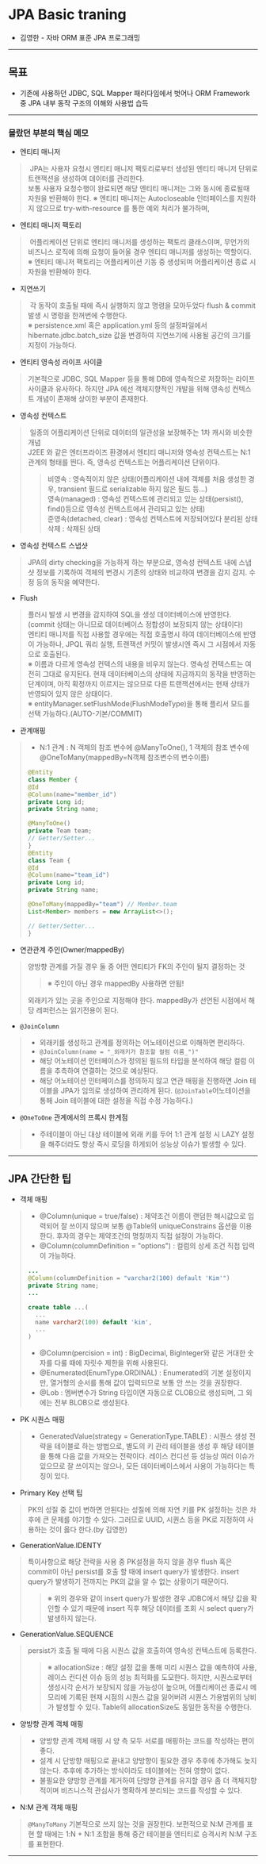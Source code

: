 # JPA Basic traning
- 김영한 - 자바 ORM 표준 JPA 프로그래밍

<hr/>

## 목표
- 기존에 사용하던 JDBC, SQL Mapper 패러다임에서 벗어나 ORM Framework 중 JPA 내부 동작 구조의 이해와 사용법 습득

<hr/>

### 몰랐던 부분의 핵심 메모
- 엔티티 매니저
> &nbsp;JPA는 사용자 요청시 엔티티 매니저 팩토리로부터 생성된 엔티티 매니저 단위로 트랜잭션을 생성하여 데이터를 관리한다.<br>
> 보통 사용자 요청수행이 완료되면 해당 엔티티 매니저는 그와 동시에 종료될때 자원을 반환해야 한다.
> ※ 엔티티 매니저는 Autocloseable 인터페이스를 지원하지 않으므로 try-with-resource 를 통한 예외 처리가 불가하며, 

- 엔티티 매니저 팩토리
> &nbsp;어플리케이션 단위로 엔티티 매니저를 생성하는 팩토리 클래스이며, 무언가의 비즈니스 로직에 의해 요청이 들어올 경우 엔티티 매니저를 생성하는 역할이다.<br>
> ※ 엔티티 매니저 팩토리는 어플리케이션 기동 중 생성되며 어플리케이션 종료 시 자원을 반환해야 한다.

- 지연쓰기
> &nbsp;각 동작이 호출될 때에 즉시 실행하지 않고 명령을 모아두었다 flush & commit 발생 시 명령을 한꺼번에 수행한다.<br>
> ※ persistence.xml 혹은 application.yml 등의 설정파일에서 hibernate.jdbc.batch_size 값을 변경하여 지연쓰기에 사용될 공간의 크기를 지정이 가능하다.

- 엔티티 영속성 라이프 사이클
> 기본적으로 JDBC, SQL Mapper 등을 통해 DB에 영속적으로 저장하는 라이프 사이클과 유사하다. 하지만 JPA 에선 객체지향적인 개발을 위해 영속성 컨텍스트 개념이 존재해 상이한 부분이 존재한다.

- 영속성 컨텍스트
> &nbsp;일종의 어플리케이션 단위로 데이터의 일관성을 보장해주는 1차 캐시와 비슷한 개념<br>
> J2EE 와 같은 엔터프라이즈 환경에서 엔티티 매니저와 영속성 컨텍스트는 N:1 관계의 형태를 띈다. 즉, 영속성 컨텍스트는 어플리케이션 단위이다.<br>
>> 비영속 : 영속적이지 않은 상태(어플리케이션 내에 객체를 처음 생성한 경우, transient 필드로 serializable 하지 않은 필드 등...)<br>
>> 영속(managed) : 영속성 컨텍스트에 관리되고 있는 상태(persist(), find()등으로 영속성 컨텍스트에서 관리되고 있는 상태)<br>
>> 준영속(detached, clear) : 영속성 컨텍스트에 저장되어있다 분리된 상태<br>
>> 삭제 : 삭제된 상태

- 영속성 컨텍스트 스냅샷
> JPA의 dirty checking을 가능하게 하는 부분으로, 영속성 컨텍스트 내에 스냅샷 정보를 기록하여 객체의 변경시 기존의 상태와 비교하여 변경을 감지 감지. 수정 등의 동작을 예약한다. 

- Flush
> 플러시 발생 시 변경을 감지하여 SQL을 생성 데이터베이스에 반영한다.(commit 상태는 아니므로 데이터베이스 정합성이 보장되지 않는 상태이다)<br>
> 엔티티 매니저를 직접 사용할 경우에는 직접 호출명시 하여 데이터베이스에 반영이 가능하나, 
> JPQL 쿼리 실행, 트랜잭션 커밋이 발생시엔 즉시 그 시점에서 자동으로 호출된다.<br>
> ※ 이름과 다르게 영속성 컨텍스의 내용을 비우지 않는다. 영속성 컨텍스트는 여전히 그대로 유지된다. 현재 데이터베이스의 상태에 지금까지의 동작을 반영하는 단계이며, 아직 확정까지 이르지는 않으므로 다른 트랜잭션에서는 현재 상태가 반영되어 있지 않은 상태이다.<br>
> ※ entityManager.setFlushMode(FlushModeType)을 통해 플리서 모드를 선택 가능하다.(AUTO-기본/COMMIT)

- 관계매핑
>- N:1 관계 : N 객체의 참조 변수에 @ManyToOne(), 1 객체의 참조 변수에 @OneToMany(mappedBy=N객체 참조변수의 변수이름)
>```java
>@Entity
>class Member {
> @Id
> @Column(name="member_id")
> private Long id;
> private String name;
> 
> @ManyToOne()
> private Team team;
> // Getter/Setter...
>} 
>@Entity
>class Team {
> @Id
> @Column(name="team_id")
> private Long id;
> private String name;
>
> @OneToMany(mappedBy="team") // Member.team
> List<Member> members = new ArrayList<>();
>
> // Getter/Setter...
>}
>```
- 연관관계 주인(Owner/mappedBy)
> 양방향 관계를 가질 경우 둘 중 어떤 엔티티가 FK의 주인이 될지 결정하는 것<br>
>> ※ 주인이 아닌 경우 mappedBy 사용하면 안됨!<br>
> 
> 외래키가 있는 곳을 주인으로 지정해야 한다.
> mappedBy가 선언된 시점에서 해당 레퍼런스는 읽기전용이 된다.

- ```@JoinColumn```
>- 외래키를 생성하고 관계를 정의하는 어노테이션으로 이해하면 편리하다.<br>
>- ```@JoinColumn(name = "_외래키가 참조할 컬럼 이름_")"```
>- 해당 어노테이션 인터페이스가 정의된 필드의 타입을 분석하여 해당 컬럼 이름을 추측하여 연결하는 것으로 예상된다.<br>
>- 해당 어노테이션 인터페이스를 정의하지 않고 연관 매핑을 진행하면 Join 테이블을 JPA가 임의로 생성하여 관리하게 된다. (```@JoinTable```어노테이션을 통해 Join 테이블에 대한 설정을 직접 수정 가능하다.)


- ```@OneToOne``` 관계에서의 프록시 한계점
>- 주테이블이 아닌 대상 테이블에 외래 키를 두어 1:1 관계 설정 시 LAZY 설정을 해주더라도 항상 즉시 로딩을 하게되어 성능상 이슈가 발생할 수 있다.
<hr/>

## JPA 간단한 팁
- 객체 매핑
>- @Column(unique = true/false) : 제약조건 이름이 랜덤한 해시값으로 입력되어 잘 쓰이지 않으며 보통 @Table의 uniqueConstrains 옵션을 이용한다. 후자의 경우는 제약조건의 명칭까지 직접 설정이 가능하다.<br>
>- @Column(columnDefinition = "options") : 컬럼의 상세 조건 직접 입력이 가능하다.<br>
>```java
>...
>@Column(columnDefinition = "varchar2(100) default 'Kim'")
>private String name;
>...
>```
>```sql
>create table ...(
>   ...
>   name varchar2(100) default 'kim',
>   ...
>)
>``` 
>- @Column(percision = int) : BigDecimal, BigInteger와 같은 거대한 숫자를 다룰 때에 자릿수 제한을 위해 사용된다.
>- @Enumerated(EnumType.ORDINAL) : Enumerated의 기본 설정이지만, 열거형의 순서를 통해 값이 입력되므로 보통 안 쓰는 것을 권장한다.
>- @Lob : 멤버변수가 String 타입이면 자동으로 CLOB으로 생성되며, 그 외에는 전부 BLOB으로 생성된다.
- PK 시퀀스 매핑
>- GeneratedValue(strategy = GenerationType.TABLE) : 시퀀스 생성 전략을 테이블로 하는 방법으로, 별도의 키 관리 테이블을 생성 후 해당 테이블을 통해 다음 값을 가져오는 전략이다. 레이스 컨디션 등 성능상 여러 이슈가 있으므로 잘 쓰이지는 않으나, 모든 데이터베이스에서 사용이 가능하다는 특징이 있다.
 
- Primary Key 선택 팁
>PK의 성질 중 값이 변하면 안된다는 성질에 의해 자연 키를 PK 설정하는 것은 차후에 큰 문제를 야기할 수 있다. 그러므로 UUID, 시퀀스 등을 PK로 지정하여 사용하는 것이 옳다 한다.(by 김영한)

- GenerationValue.IDENTY 
>특이사항으로 해당 전략을 사용 중 PK설정을 하지 않을 경우 flush 혹은 commit이 아닌 persist를 호출 할 때에 insert query가 발생한다. insert query가 발생하기 전까지는 PK의 값을 알 수 없는 상황이기 때문이다.
>>※ 위의 경우와 같이 insert query가 발생한 경우 JDBC에서 해당 값을 확인할 수 있기 때문에 insert 직후 해당 데이터를 조회 시 select query가 발생하지 않는다.
- GenerationValue.SEQUENCE 
>persist가 호출 될 때에 다음 시퀀스 값을 호출하여 영속성 컨텍스트에 등록한다.<br>
>>※ allocationSize : 해당 설정 값을 통해 미리 시퀀스 값을 예측하여 사용, 레이스 컨디션 이슈 등의 성능 최적화를 도모한다. 하지만, 시퀀스로부터 생성시각 순서가 보장되지 않을 가능성이 높으며, 어플리케이션 종료시 메모리에 기록된 현재 시점의 시퀀스 값을 잃어버려 시퀀스 가용범위의 낭비가 발생할 수 있다. Table의 allocationSize도 동일한 동작을 수행한다.

- 양방향 관계 객체 매핑
>- 양방향 관계 객체 매핑 시 양 측 모두 서로를 매핑하는 코드를 작성하는 편이 좋다.<br>
>- 설계 시 단방향 매핑으로 끝내고 양방향이 필요한 경우 추후에 추가해도 늦지 않는다. 추후에 추가하는 방식이라도 테이블에는 전혀 영향이 없다.<br>
>- 불필요한 양방향 관계를 제거하여 단방향 관계를 유지할 경우 좀 더 객체지향적이며 비즈니스적 관심사가 명확하게 분리되는 코드를 작성할 수 있다. 

- N:M 관계 객체 매핑
> ```@ManyToMany``` 기본적으로 쓰지 않는 것을 권장한다. 보편적으로 N:M 관계를 표현 할 때에는 1:N + N:1 조합을 통해 중간 테이블을 엔티티로 승격시켜 N:M 구조를 표현한다.

<hr/>

